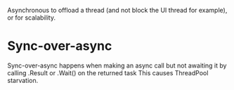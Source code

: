 Asynchronous to offload a thread (and not block the UI thread for example), or for scalability.

# Sync-over-async
Sync-over-async happens when making an async call but not awaiting it by calling .Result or .Wait() on the returned task
This causes ThreadPool starvation.
